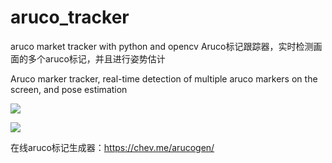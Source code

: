 # aruco_tracker
aruco market tracker with python and opencv
Aruco标记跟踪器，实时检测画面的多个aruco标记，并且进行姿势估计

Aruco marker tracker, real-time detection of multiple aruco markers on the screen, and pose estimation

![](https://gitee.com/usg1024/imgshow/raw/master/img/20200715114612.png)

![](https://gitee.com/usg1024/imgshow/raw/master/img/20200716111940.png)

在线aruco标记生成器：https://chev.me/arucogen/
